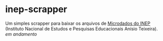 # inep-scrapper
Um simples scrapper para baixar os arquivos de [Microdados do INEP](http://inep.gov.br/microdados) (Instituto Nacional de Estudos e Pesquisas Educacionais Anísio Teixeira).
*em andamento*
